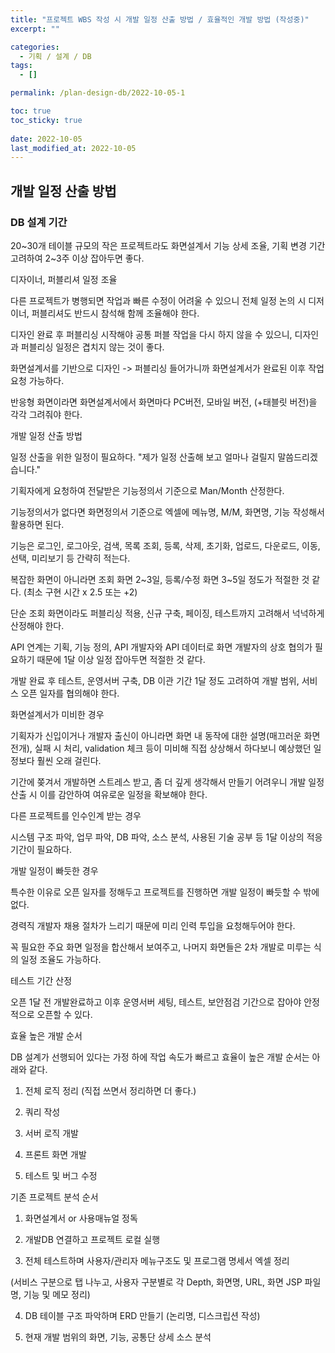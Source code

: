 ```yaml
---
title: "프로젝트 WBS 작성 시 개발 일정 산출 방법 / 효율적인 개발 방법 (작성중)"
excerpt: ""

categories:
  - 기획 / 설계 / DB
tags:
  - []

permalink: /plan-design-db/2022-10-05-1

toc: true
toc_sticky: true
 
date: 2022-10-05
last_modified_at: 2022-10-05
---
```


## 개발 일정 산출 방법

### DB 설계 기간


20~30개 테이블 규모의 작은 프로젝트라도 화면설계서 기능 상세 조율, 기획 변경 기간 고려하여 2~3주 이상 잡아두면 좋다.







디자이너, 퍼블리셔 일정 조율


다른 프로젝트가 병행되면 작업과 빠른 수정이 어려울 수 있으니 전체 일정 논의 시 디저이너, 퍼블리셔도 반드시 참석해 함께 조율해야 한다.



디자인 완료 후 퍼블리싱 시작해야 공통 퍼블 작업을 다시 하지 않을 수 있으니, 디자인과 퍼블리싱 일정은 겹치지 않는 것이 좋다.



화면설계서를 기반으로 디자인 -> 퍼블리싱 들어가니까 화면설계서가 완료된 이후 작업 요청 가능하다.



반응형 화면이라면 화면설계서에서 화면마다 PC버전, 모바일 버전, (+태블릿 버전)을 각각 그려줘야 한다.







개발 일정 산출 방법


일정 산출을 위한 일정이 필요하다. "제가 일정 산출해 보고 얼마나 걸릴지 말씀드리겠습니다."



기획자에게 요청하여 전달받은 기능정의서 기준으로 Man/Month 산정한다.

기능정의서가 없다면 화면정의서 기준으로 엑셀에 메뉴명, M/M, 화면명, 기능 작성해서 활용하면 된다.

기능은 로그인, 로그아웃, 검색, 목록 조회, 등록, 삭제, 초기화, 업로드, 다운로드, 이동, 선택, 미리보기 등 간략히 적는다.

복잡한 화면이 아니라면 조회 화면 2~3일, 등록/수정 화면 3~5일 정도가 적절한 것 같다. (최소 구현 시간 x 2.5 또는 +2)

단순 조회 화면이라도 퍼블리싱 적용, 신규 구축, 페이징, 테스트까지 고려해서 넉넉하게 산정해야 한다.



API 연계는 기획, 기능 정의, API 개발자와 API 데이터로 화면 개발자의 상호 협의가 필요하기 때문에 1달 이상 일정 잡아두면 적절한 것 같다.



개발 완료 후 테스트, 운영서버 구축, DB 이관 기간 1달 정도 고려하여 개발 범위, 서비스 오픈 일자를 협의해야 한다.



화면설계서가 미비한 경우

기획자가 신입이거나 개발자 출신이 아니라면 화면 내 동작에 대한 설명(매끄러운 화면 전개), 실패 시 처리, validation 체크 등이 미비해 직접 상상해서 하다보니 예상했던 일정보다 훨씬 오래 걸린다.



기간에 쫒겨서 개발하면 스트레스 받고, 좀 더 깊게 생각해서 만들기 어려우니 개발 일정 산출 시 이를 감안하여 여유로운 일정을 확보해야 한다.



다른 프로젝트를 인수인계 받는 경우

시스템 구조 파악, 업무 파악, DB 파악, 소스 분석, 사용된 기술 공부 등 1달 이상의 적응 기간이 필요하다.







개발 일정이 빠듯한 경우


특수한 이유로 오픈 일자를 정해두고 프로젝트를 진행하면 개발 일정이 빠듯할 수 밖에 없다.



경력직 개발자 채용 절차가 느리기 때문에 미리 인력 투입을 요청해두어야 한다.



꼭 필요한 주요 화면 일정을 합산해서 보여주고, 나머지 화면들은 2차 개발로 미루는 식의 일정 조율도 가능하다.







테스트 기간 산정


오픈 1달 전 개발완료하고 이후 운영서버 세팅, 테스트, 보안점검 기간으로 잡아야 안정적으로 오픈할 수 있다.







효율 높은 개발 순서


DB 설계가 선행되어 있다는 가정 하에 작업 속도가 빠르고 효율이 높은 개발 순서는 아래와 같다.



1. 전체 로직 정리 (직접 쓰면서 정리하면 더 좋다.)

2. 쿼리 작성

3. 서버 로직 개발

4. 프론트 화면 개발

5. 테스트 및 버그 수정







기존 프로젝트 분석 순서


1. 화면설계서 or 사용매뉴얼 정독

2. 개발DB 연결하고 프로젝트 로컬 실행

3. 전체 테스트하며 사용자/관리자 메뉴구조도 및 프로그램 명세서 엑셀 정리

(서비스 구분으로 탭 나누고, 사용자 구분별로 각 Depth, 화면명, URL, 화면 JSP 파일명, 기능 및 메모 정리)

4. DB 테이블 구조 파악하며 ERD 만들기 (논리명, 디스크립션 작성)

5. 현재 개발 범위의 화면, 기능, 공통단 상세 소스 분석